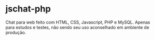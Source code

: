 # jschat-php

Chat para web feito com HTML, CSS, Javascript, PHP e MySQL. Apenas para estudos e testes, não sendo seu uso aconselhado em ambiente de produção.
